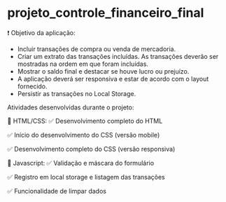 # projeto_controle_financeiro_final

❗ Objetivo da aplicação:
- Incluir transações de compra ou venda de mercadoria.
- Criar um extrato das transações incluídas. As transações deverão ser mostradas na ordem em que foram incluídas.
- Mostrar o saldo final e destacar se houve lucro ou prejuízo.
- A aplicação deverá ser responsiva e estar de acordo com o layout fornecido.
- Persistir as transações no Local Storage.




Atividades desenvolvidas durante o projeto: 

🔹 HTML/CSS:
✅ Desenvolvimento completo do HTML

✅ Início do desenvolvimento do CSS (versão mobile)

✅ Desenvolvimento completo do CSS (versão responsiva)


🔸 Javascript: 
✅ Validação e máscara do formulário

✅ Registro em local storage e listagem das transações

✅ Funcionalidade de limpar dados

